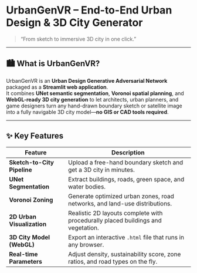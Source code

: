 # UrbanGenVR – End-to-End Urban Design & 3D City Generator

> “From sketch to immersive 3D city in one click.”

---

## 🏙️ What is UrbanGenVR?

UrbanGenVR is an  **Urban Design Generative Adversarial Network** packaged as a **Streamlit web application**.  
It combines **UNet semantic segmentation**, **Voronoi spatial planning**, and **WebGL-ready 3D city generation** to let architects, urban planners, and game designers turn any hand-drawn boundary sketch or satellite image into a fully navigable 3D city model—**no GIS or CAD tools required**.

---

## ✨ Key Features

| Feature | Description |
|---------|-------------|
| **Sketch-to-City Pipeline** | Upload a free-hand boundary sketch and get a 3D city in minutes. |
| **UNet Segmentation** | Extract buildings, roads, green space, and water bodies. |
| **Voronoi Zoning** | Generate optimized urban zones, road networks, and land-use distributions. |
| **2D Urban Visualization** | Realistic 2D layouts complete with procedurally placed buildings and vegetation. |
| **3D City Model (WebGL)** | Export an interactive `.html` file that runs in any browser. |
| **Real-time Parameters** | Adjust density, sustainability score, zone ratios, and road types on the fly. |


